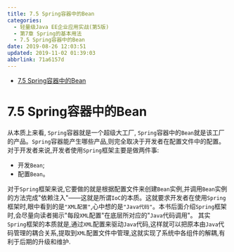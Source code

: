 ```yaml
---
title: 7.5 Spring容器中的Bean
categories: 
  - 轻量级Java EE企业应用实战(第5版)
  - 第7章 Spring的基本用法
  - 7.5 Spring容器中的Bean
date: 2019-08-26 12:03:51
updated: 2019-11-02 01:39:03
abbrlink: 71a6157d
---
```

- [7.5 Spring容器中的Bean](/ReadingNotes/71a6157d/#7-5-Spring容器中的Bean)

<!--more-->
<script src="https://cdn.bootcss.com/jquery/3.4.0/jquery.slim.min.js"></script>
<script>$(document).ready(function () {$(".post-body > ul:nth-child(1)").hide();});</script>

<!--end-->
<!--SSTStart-->
# 7.5 Spring容器中的Bean #
从本质上来看, `Spring`容器就是一个超级大工厂, `Spring`容器中的`Bean`就是该工厂的产品。`Spring`容器能产生哪些产品,则完全取决于开发者在配置文件中的配置。
对于开发者来说,开发者使用`Spring`框架主要是做两件事:
- 开发`Bean`;
- 配置`Bean`。

对于`Spring`框架来说,它要做的就是根据配置文件来创建`Bean`实例,并调用`Bean`实例的方法完成"依赖注入"——这就是所谓`IoC`的本质。这就要求开发者在使用`Spring`框架时,眼中看到的是`"XML配置"`,心中想的是`"Java代码"`。本书后面介绍`Spring`框架时,会尽量向读者揭示"每段`XML`配置"在底层所对应的"`Java`代码调用"。
其实`Spring`框架的本质就是,通过`XML`配置来驱动`Java`代码,这样就可以把原本由`Java`代码管理的耦合关系,提取到`XML`配置文件中管理,这就实现了系统中各组件的解耦,有利于后期的升级和维护.
<!--SSTStop-->

